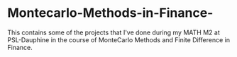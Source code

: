 # Montecarlo-Methods-in-Finance-
This contains some of the projects that I've done during my MATH M2 at PSL-Dauphine in the course of MonteCarlo Methods and Finite Difference in Finance. 
